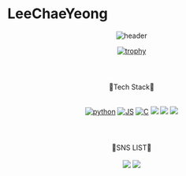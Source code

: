 # LeeChaeYeong

<div align=center>

![header](https://capsule-render.vercel.app/api?type=waving&color=auto&height=300&section=header&text=CHAEYEONG%20&fontSize=90)

 
[![trophy](https://github-profile-trophy.vercel.app/?username=Leechae00)](https://github.com/ryo-ma/github-profile-trophy)

#
 
<br>
 💙Tech Stack💙
 <br><br>

[![python](https://img.shields.io/badge/Python-3776AB?style=flat-square&logo=Python&logoColor=ffffff)](https://github.com/Leechae00)
[![JS](https://img.shields.io/badge/Java-F7DF1E?style=flat-square&logo=Node.js&logoColor=black)](https://github.com/Leechae00/BOJ)
[![C](https://img.shields.io/badge/C-FABDBD?style=flat-square&logo=C&logoColor=ffffff)](https://github.com/Leechae00/HonGong_C)
<a href="https://github.com/Leechae00" target="_new"><img src="https://img.shields.io/badge/Photoshop-9999FF?style=square&logo=Adobe Photoshop&logoColor=ffffff"/></a>
<a href="https://github.com/Leechae00" target="_new"><img src="https://img.shields.io/badge/PremierePro-31A8FF?style=square&logo=Adobe Premiere Pro&logoColor=ffffff"/></a>
<a href="https://github.com/Leechae00" target="_new"><img src="https://img.shields.io/badge/After Effects-000B1D?style=square&logo=Adobe After Effects&logoColor=ffffff"/></a>

#

 <br> 💙SNS LIST💙 <br><br>
<a href="https://www.instagram.com/cxx_002" target="_new"><img src="https://img.shields.io/badge/instagram-E4405F?style=square&logo=instagram&logoColor=ffffff"/></a>
<a href="https://github.com/Leechae00" target="_new"><img src="https://img.shields.io/badge/Email-F06B66?style=square&logo=Mail.Ru&logoColor=ffffff"/></a>
</div>
